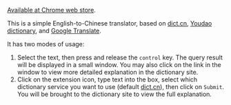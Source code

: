 [Available at Chrome web store](https://chrome.google.com/webstore/detail/english-chinese-dictionar/mhfedeapmfofjbbmgiangfhnadgloemk).

This is a simple English-to-Chinese translator, based on
[dict.cn](http://dict.cn), [Youdao dictionary](http://dict.youdao.com), and
[Google Translate](https://translate.google.com/).

It has two modes of usage:

1. Select the text, then press and release the `control` key.  The query result
   will be displayed in a small window.  You may also click on the link in the
   window to view more detailed explanation in the dictionary site.
1. Click on the extension icon, type text into the box, select which
   dictionary service you want to use (default [dict.cn](http://dict.cn)), then click on
   `Submit`.  You will be brought to the dictionary site to view the full
   explanation.
